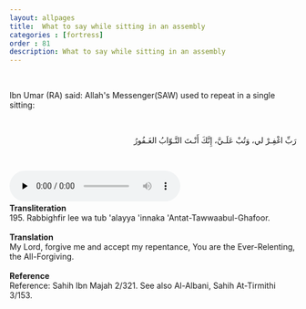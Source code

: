 ```yaml
---
layout: allpages
title:  What to say while sitting in an assembly
categories : [fortress]
order : 81
description: What to say while sitting in an assembly
---
```


&nbsp;

<div class="extra">
Ibn Umar (RA) said: Allah's Messenger(SAW) used to repeat in a single sitting:

</div>

&nbsp;
<div class="arabictext" dir="RTL">

رَبِّ اغْفِـرْ لي، وَتُبْ عَلَـيَّ، إِنَّكَ أَنْـتَ التَّـوّابُ الغَـفُورُ

</div>

&nbsp;


<audio controls  preload="none">
  <source src="{{ site.baseurl }}/audio/fortress/195.mp3" type="audio/mpeg">
Your browser does not support the audio element.
</audio>
 &nbsp;

<div class="duaextra" tabindex="0"> <div onclick = "void(0)"><strong>Transliteration</strong></div> <div class="extra">
195. Rabbighfir lee wa tub 'alayya 'innaka 'Antat-Tawwaabul-Ghafoor.

</div> </div> &nbsp;
<div class="duaextra" tabindex="0"> <div onclick = "void(0)"><strong>Translation</strong></div> <div class="extra">
My Lord, forgive me and accept my repentance, You are the Ever-Relenting, the All-Forgiving.

</div> </div> &nbsp;
<div class="duaextra" tabindex="0"> <div onclick = "void(0)"><strong>Reference</strong></div> <div class="extra">
Reference: Sahih Ibn Majah 2/321. See also Al-Albani, Sahih At-Tirmithi 3/153.

</div> </div>
